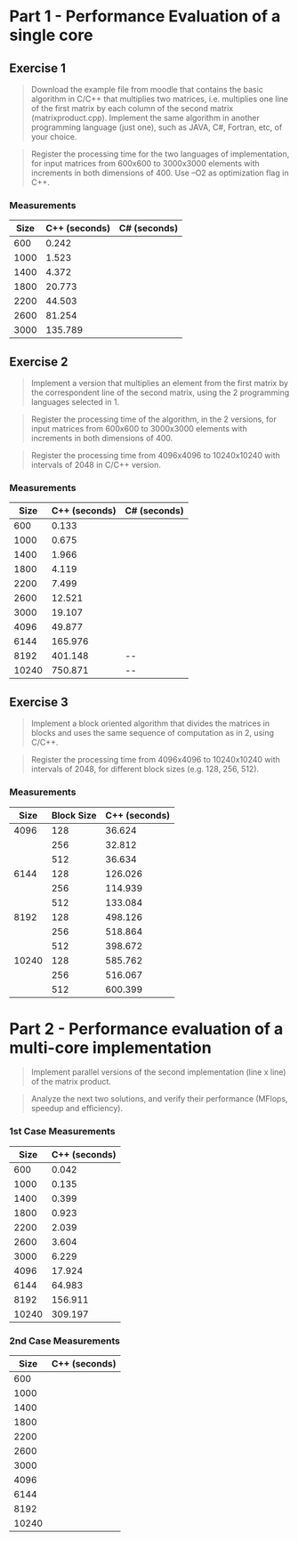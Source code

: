 # Part 1 - Performance Evaluation of a single core

## Exercise 1

>Download the example file from moodle that contains the basic algorithm in C/C++ that multiplies two matrices, i.e. multiplies one line of the first matrix by each column of the second matrix (matrixproduct.cpp). Implement the same algorithm in another programming language (just one), such as JAVA, C#, Fortran, etc, of your choice.

>Register the processing time for the two languages of implementation, for input matrices from 600x600 to 3000x3000 elements with increments in both dimensions of 400. Use –O2 as optimization flag in C++.

### Measurements

| Size | C++ (seconds) | C# (seconds)     |
| ---- | ------------- | ---------------- |
| 600  |    0.242      |                  |
| 1000 |    1.523      |                  |
| 1400 |    4.372      |                  |
| 1800 |    20.773     |                  |
| 2200 |    44.503     |                  |
| 2600 |    81.254     |                  |
| 3000 |    135.789    |                  |

## Exercise 2

>Implement a version that multiplies an element from the first matrix by the correspondent line of the second matrix, using the 2 programming languages selected in 1.

>Register the processing time of the algorithm, in the 2 versions, for input matrices from 600x600 to 3000x3000 elements with increments in both dimensions of 400.

>Register the processing time from 4096x4096 to 10240x10240 with intervals of 2048 in C/C++ version.

### Measurements

| Size | C++ (seconds) | C# (seconds)     |
| ---- | ------------- | ---------------- |
| 600  |     0.133     |                  |
| 1000 |     0.675     |                  |
| 1400 |     1.966     |                  |
| 1800 |     4.119     |                  |
| 2200 |     7.499     |                  |
| 2600 |     12.521    |                  |
| 3000 |     19.107    |                  |
| 4096 |     49.877    |                  |
| 6144 |     165.976   |                  |
| 8192 |     401.148   |        --        |
| 10240|     750.871   |        --        |

## Exercise 3

>Implement a block oriented algorithm that divides the matrices in blocks and uses the same sequence of computation as in 2, using C/C++.

>Register the processing time from 4096x4096 to 10240x10240 with intervals of 2048, for different block sizes (e.g. 128, 256, 512).

### Measurements

| Size   | Block Size | C++ (seconds) |
| ------ | ---------- | ------------- |
| 4096   | 128        |     36.624    |
|        | 256        |     32.812    |
|        | 512        |     36.634    |
| 6144   | 128        |     126.026   |
|        | 256        |     114.939   |
|        | 512        |     133.084   |
| 8192   | 128        |     498.126   |
|        | 256        |     518.864   |
|        | 512        |     398.672   |
| 10240  | 128        |     585.762   |
|        | 256        |     516.067   |
|        | 512        |     600.399   |

# Part 2 - Performance evaluation of a multi-core implementation

>Implement parallel versions of the second implementation (line x line) of the matrix product.

>Analyze the next two solutions, and verify their performance (MFlops, speedup and efficiency).

### 1st Case Measurements 

| Size | C++ (seconds) |
| ---- | ------------- |
| 600  |      0.042    |
| 1000 |      0.135    |
| 1400 |      0.399    |
| 1800 |      0.923    |
| 2200 |      2.039    |
| 2600 |      3.604    |
| 3000 |      6.229    |
| 4096 |     17.924    |
| 6144 |     64.983    |
| 8192 |    156.911    |
| 10240|    309.197    |

### 2nd Case Measurements 

| Size | C++ (seconds) |
| ---- | ------------- |
| 600  |               |
| 1000 |               |
| 1400 |               |
| 1800 |               |
| 2200 |               |
| 2600 |               |
| 3000 |               |
| 4096 |               |
| 6144 |               |
| 8192 |               |
| 10240|               |
